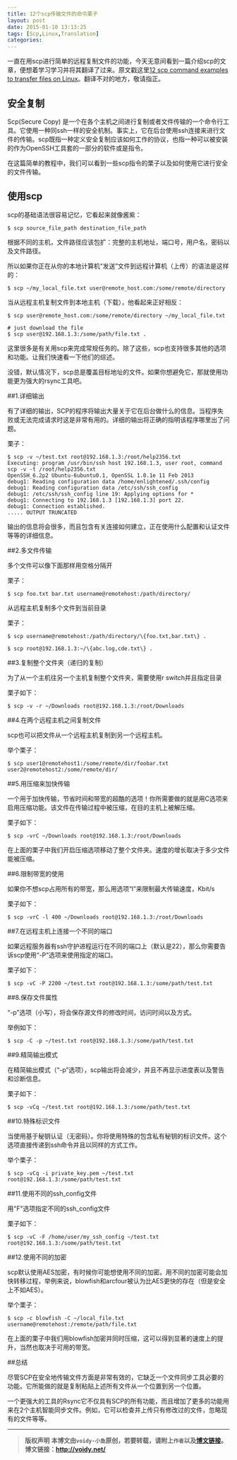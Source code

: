 ```yaml
---
title: 12个scp传输文件的命令栗子
layout: post
date: 2015-01-10 13:13:25
tags: [Scp,Linux,Translation]
categories: 
---
```


一直在用scp进行简单的远程复制文件的功能，今天无意间看到一篇介绍scp的文章，便想着学习学习并将其翻译了过来。原文戳这里[12 scp command examples to transfer files on Linux](http://www.binarytides.com/linux-scp-command/)。翻译不对的地方，敬请指正。

## 安全复制

Scp(Secure Copy)
是一个在各个主机之间进行复制或者文件传输的一个命令行工具。它使用一种同ssh一样的安全机制。事实上，它在后台使用ssh连接来进行文件的传输。scp既指一种定义安全复制应该如何工作的协议，也指一种可以被安装的作为OpenSSH工具套的一部分的软件或是指令。

在这篇简单的教程中，我们可以看到一些scp指令的栗子以及如何使用它进行安全的文件传输。

## 使用scp

scp的基础语法很容易记忆，它看起来就像酱紫：

	$ scp source_file_path destination_file_path

根据不同的主机，文件路径应该包扩：完整的主机地址，端口号，用户名，密码以及文件路径。

所以如果你正在从你的本地计算机“发送”文件到远程计算机（上传）的语法是这样的：

	$ scp ~/my_local_file.txt user@remote_host.com:/some/remote/directory

当从远程主机复制文件到本地主机（下载），他看起来正好相反：

	$ scp user@remote_host.com:/some/remote/directory ~/my_local_file.txt
	
	# just download the file
	$ scp user@192.168.1.3:/some/path/file.txt .

这里很多是有关用scp来完成常规任务的。除了这些，scp也支持很多其他的选项和功能。让我们快速看一下他们的综述。

没错，默认情况下，scp总是覆盖目标地址的文件。如果你想避免它，那就使用功能更为强大的rsync工具吧。

##1.详细输出

有了详细的输出，SCP的程序将输出大量关于它在后台做什么的信息。当程序失败或无法完成请求时这是非常有用的。详细的输出将正确的指明该程序哪里出了问题。

栗子：

	$ scp -v ~/test.txt root@192.168.1.3:/root/help2356.txt
	Executing: program /usr/bin/ssh host 192.168.1.3, user root, command scp -v -t /root/help2356.txt
	OpenSSH_6.2p2 Ubuntu-6ubuntu0.1, OpenSSL 1.0.1e 11 Feb 2013
	debug1: Reading configuration data /home/enlightened/.ssh/config
	debug1: Reading configuration data /etc/ssh/ssh_config
	debug1: /etc/ssh/ssh_config line 19: Applying options for *
	debug1: Connecting to 192.168.1.3 [192.168.1.3] port 22.
	debug1: Connection established.
	..... OUTPUT TRUNCATED

输出的信息将会很多，而且包含有关连接如何建立，正在使用什么配置和认证文件等等的详细信息。

##2.多文件传输

多个文件可以像下面那样用空格分隔开

栗子：

	$ scp foo.txt bar.txt username@remotehost:/path/directory/

从远程主机复制多个文件到当前目录

栗子：

	$ scp username@remotehost:/path/directory/\{foo.txt,bar.txt\} .

	$ scp root@192.168.1.3:~/\{abc.log,cde.txt\} .


##3.复制整个文件夹（递归的复制）

为了从一个主机往另一个主机复制整个文件夹，需要使用r switch并且指定目录

栗子如下：

	$ scp -v -r ~/Downloads root@192.168.1.3:/root/Downloads

##4.在两个远程主机之间复制文件

scp也可以把文件从一个远程主机复制到另一个远程主机。

举个栗子：

	$ scp user1@remotehost1:/some/remote/dir/foobar.txt user2@remotehost2:/some/remote/dir/

##5.用压缩来加快传输

一个用于加快传输，节省时间和带宽的超酷的选项！你所需要做的就是用C选项来启用压缩功能。该文件在传输过程中被压缩，在目的主机上被解压缩。

栗子如下：	

	$ scp -vrC ~/Downloads root@192.168.1.3:/root/Downloads

在上面的栗子中我们开启压缩选项移动了整个文件夹。速度的增长取决于多少文件能被压缩。

##6.限制带宽的使用

如果你不想scp占用所有的带宽，那么用选项“l”来限制最大传输速度，Kbit/s

栗子如下：
	
	$ scp -vrC -l 400 ~/Downloads root@192.168.1.3:/root/Downloads

##7.在远程主机上连接一个不同的端口

如果远程服务器有ssh守护进程运行在不同的端口上（默认是22），那么你需要告诉scp使用“-P”选项来使用指定的端口。

栗子如下：

	$ scp -vC -P 2200 ~/test.txt root@192.168.1.3:/some/path/test.txt

##8.保存文件属性

“-p”选项（小写），将会保存源文件的修改时间，访问时间以及方式。

举例如下：

	$ scp -C -p ~/test.txt root@192.168.1.3:/some/path/test.txt

##9.精简输出模式

在精简输出模式（“-p”选项），scp输出将会减少，并且不再显示进度表以及警告和诊断信息。

栗子如下：

	$ scp -vCq ~/test.txt root@192.168.1.3:/some/path/test.txt

##10.特殊标识文件

当使用基于秘钥认证（无密码）。你将使用特殊的包含私有秘钥的标识文件。这个选项直接传递到ssh命令并且以同样的方式工作。

举个栗子：

	$ scp -vCq -i private_key.pem ~/test.txt root@192.168.1.3:/some/path/test.txt

##11.使用不同的ssh_config文件

用"F"选项指定不同的ssh_config文件

栗子如下：

	$ scp -vC -F /home/user/my_ssh_config ~/test.txt root@192.168.1.3:/some/path/test.txt

##12.使用不同的加密

scp默认使用AES加密，有时候你可能想使用不同的加密。用不同的加密可能会加快转移过程，举例来说，blowfish和arcfour被认为比AES更快的存在（但是安全上不如AES）。

举个栗子：

	$ scp -c blowfish -C ~/local_file.txt username@remotehost:/remote/path/file.txt

在上面的栗子中我们用blowfish加密并同时压缩，这可以得到显著的速度上的提升，当然也取决于可用的带宽。


##总结

尽管SCP在安全地传输文件方面是非常有效的，它缺乏一个文件同步工具必要的功能。它所能做的就是复制粘贴上述所有文件从一个位置到另一个位置。

一个更强大的工具的Rsync它不仅具有SCP的所有功能，而且增加了更多的功能用来在2个主机智能同步文件。例如，它可以检查并上传只有修改过的文件，忽略现有的文件等等。



	
---
> **版权声明**
> **本博文由`voidy-小鱼`原创，若要转载，请附上`作者`以及[博文链接](http://voidy.net)。**
> **博文链接：<http://voidy.net/>**
	


